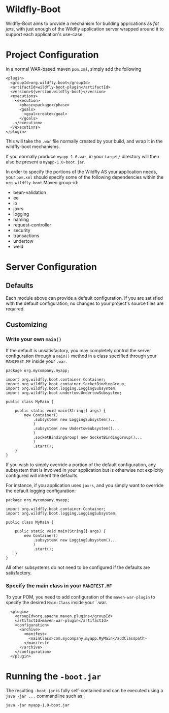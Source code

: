 
# Wildfly-Boot

Wildfly-Boot aims to provide a mechanism for building
applications as *fat jars*, with just enough of the
Wildfly application server wrapped around it to support
each application's use-case.

# Project Configuration

In a normal WAR-based maven `pom.xml`, simply add the following

    <plugin>
      <groupId>org.wildfly.boot</groupId>
      <artifactId>wildfly-boot-plugin</artifactId>
      <version>${version.wildfly-boot}</version>
      <executions>
        <execution>
          <phase>package</phase>
          <goals>
            <goal>create</goal>
          </goals>
        </execution>
      </executions>
    </plugin>

This will take the `.war` file normally created by your build, and wrap
it in the wildfly-boot mechanisms.

If you normally produce `myapp-1.0.war`, in your `target/` directory will
then also be present a `myapp-1.0-boot.jar`.

In order to specify the portions of the Wildfly AS your application needs,
your `pom.xml` should specify some of the following dependencies within
the `org.wildfly.boot` Maven group-id:

* bean-validation
* ee
* io
* jaxrs
* logging
* naming
* request-controller
* security
* transactions
* undertow
* weld

# Server Configuration

## Defaults

Each module above can provide a default configuration.   If you are satisfied
with the default configuration, no changes to your project's source files are
required.

## Customizing

### Write your own `main()`

If the default is unsatisfactory,
you may completely control the server configuration through a `main()` method in a class
specified through your `MANIFEST.MF` inside your `.war`.

    package org.mycompany.myapp;

    import org.wildfly.boot.container.Container;
    import org.wildfly.boot.container.SocketBindingGroup;
    import org.wildfly.boot.logging.LoggingSubsystem;
    import org.wildfly.boot.undertow.UndertowSubsystem;
    
    public class MyMain {
    
        public static void main(String[] args) {
            new Container()
                .subsystem( new LoggingSubsystem()... 
                )
                .subsystem( new UndertowSubsystem()... 
                )
                .socketBindingGroup( new SocketBindingGroup()... 
                )
                .start();
        }
    }

If you wish to simply override a portion of the default configuration, any
subsystem that is involved in your application but is otherwise not explicitly
configured will inherit the defaults.

For instance, if you application uses `jaxrs`, and you simply want to override the 
default logging configuration:

    package org.mycompany.myapp;

    import org.wildfly.boot.container.Container;
    import org.wildfly.boot.logging.LoggingSubsystem;

    public class MyMain {
    
        public static void main(String[] args) {
            new Container()
                .subsystem( new LoggingSubsystem()...
                )
                .start();
        }
    }

All other subsystems do not need to be configured if the defaults are satisfactory.

### Specify the main class in your `MANIFEST.MF`

To your POM, you need to add configuration of the `maven-war-plugin` to specify
the desired `Main-Class` inside your `.war.


      <plugin>
        <groupId>org.apache.maven.plugins</groupId>
        <artifactId>maven-war-plugin</artifactId>
        <configuration>
          <archive>
            <manifest>
              <mainClass>com.mycompany.myapp.MyMain</addClasspath>
            </manifest>
          </archive>
        </configuration>
      </plugin>

# Running the `-boot.jar`

The resulting `-boot.jar` is fully self-contained and can be executed using a
`java -jar ...` commandline such as:

    java -jar myapp-1.0-boot.jar


